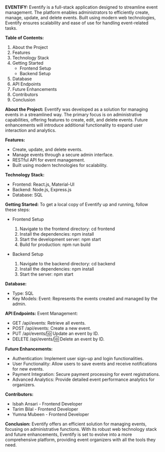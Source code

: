 **EVENTIFY:**
Eventify is a full-stack application designed to streamline event management. The platform enables administrators to efficiently create, manage, update, and delete events. Built using modern web technologies, Eventify ensures scalability and ease of use for handling event-related tasks.

**Table of Contents:**
1. About the Project
2. Features
3. Technology Stack
4. Getting Started
   - Frontend Setup
   - Backend Setup
5. Database
6. API Endpoints
7. Future Enhancements
8. Contributors
9. Conclusion

**About the Project:**
Eventify was developed as a solution for managing events in a streamlined way. The primary focus is on administrative capabilities, offering features to create, edit, and delete events. Future enhancements will introduce additional functionality to expand user interaction and analytics.

**Features:**
- Create, update, and delete events.
- Manage events through a secure admin interface.
- RESTful API for event management.
- Built using modern technologies for scalability.

**Technology Stack:**
- Frontend: React.js, Material-UI
- Backend: Node.js, Express.js
- Database: SQL

**Getting Started:**
To get a local copy of Eventify up and running, follow these steps:

- Frontend Setup
  1. Navigate to the frontend directory:
     cd frontend
  2. Install the dependencies:
     npm install
  3. Start the development server:
     npm start
  4. Build for production:
     npm run build

- Backend Setup
  1. Navigate to the backend directory:
    cd backend
  2. Install the dependencies:
    npm install
  3. Start the server:
    npm start

**Database:**
- Type: SQL
- Key Models:
  Event: Represents the events created and managed by the admin.

**API Endpoints:**
  Event Management:
  - GET /api/events: Retrieve all events.
  - POST /api/events: Create a new event.
  - PUT /api/events/:id: Update an event by ID.
  - DELETE /api/events/:id: Delete an event by ID.
  
**Future Enhancements:**
- Authentication: Implement user sign-up and login functionalities.
- User Functionality: Allow users to save events and receive notifications for new events.
- Payment Integration: Secure payment processing for event registrations.
- Advanced Analytics: Provide detailed event performance analytics for organizers.

**Contributors:**
- Isbah Ansari - Frontend Developer
- Tarim Bilal - Frontend Developer
- Yumna Mubeen - Frontend Developer

**Conclusion:**
Eventify offers an efficient solution for managing events, focusing on administrative functions. With its robust web technology stack and future enhancements, Eventify is set to evolve into a more comprehensive platform, providing event organizers with all the tools they need.

